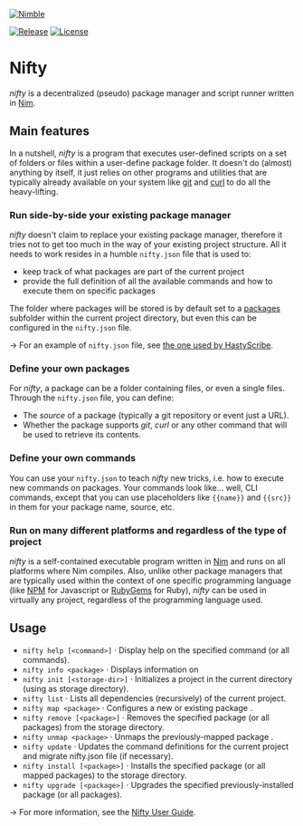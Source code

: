 [![Nimble](https://raw.githubusercontent.com/yglukhov/nimble-tag/master/nimble.png)](https://nimble.directory/pkg/nifty)

[![Release](https://img.shields.io/github/release/h3rald/nifty.svg)](https://github.com/h3rald/nifty/releases/latest)
[![License](https://img.shields.io/github/license/h3rald/nifty.svg)](https://raw.githubusercontent.com/h3rald/nifty/master/LICENSE)

# Nifty

*nifty* is a decentralized (pseudo) package manager and script runner written in [Nim](https://nim-lang.org).

## Main features

In a nutshell, *nifty* is a program that executes user-defined scripts on a set of folders or files within a user-define package folder. It doesn't do (almost) anything by itself, it just relies on other programs and utilities that are typically already available on your system like [git](https://git-scm.com) and [curl](https://curl.haxx.se) to do all the heavy-lifting.

### Run side-by-side your existing package manager

*nifty* doesn't claim to replace your existing package manager, therefore it tries not to get too much in the way of your existing project structure. All it needs to work resides in a humble `nifty.json` file that is used to:

* keep track of what packages are part of the current project
* provide the full definition of all the available commands and how to execute them on specific packages

The folder where packages will be stored is by default set to a [packages](class:kwd) subfolder within the current project directory, but even this can be configured in the `nifty.json` file. 

&rarr; For an example of `nifty.json` file, see [the one used by HastyScribe](https://github.com/h3rald/hastyscribe/blob/master/nifty.json).

### Define your own packages

For *nifty*, a package can be a folder containing files, or even a single files. Through the `nifty.json` file, you can define:

* The *source* of a package (typically a git repository or event just a URL).
* Whether the package supports *git*, *curl* or any other command that will be used to retrieve its contents.

### Define your own commands 

You can use your `nifty.json` to teach *nifty* new tricks, i.e. how to execute new commands on packages. Your commands look like... well, CLI commands, except that you can use placeholders like `{{name}}` and `{{src}}` in them for your package name, source, etc.

### Run on many different platforms and regardless of the type of project

*nifty* is a self-contained executable program written in [Nim](https://nim-lang.org) and runs on all platforms where Nim compiles. Also, unlike other package managers that are typically used within the context of one specific programming language (like [NPM](https://www.npmjs.com) for Javascript or [RubyGems](https://rubygems.org) for Ruby), *nifty* can be used in virtually any project, regardless of the programming language used.

## Usage

* `nifty help [<command>]` &middot; Display help on the specified command (or all commands).
* `nifty info <package>` &middot; Displays information on <package>
* `nifty init [<storage-dir>]` &middot; Initializes a project in the current directory (using <storage-dir> as storage directory).
* `nifty list` &middot; Lists all dependencies (recursively) of the current project.
* `nifty map <package>` &middot; Configures a new or existing package <package>.
* `nifty remove [<package>]` &middot; Removes the specified package (or all packages) from the storage directory.
* `nifty unmap <package>` &middot; Unmaps the previously-mapped package <package>.
* `nifty update` &middot; Updates the command definitions for the current project and migrate nifty.json file (if necessary).
* `nifty install [<package>]` &middot; Installs the specified package (or all mapped packages) to the storage directory.
* `nifty upgrade [<package>]` &middot; Upgrades the specified previously-installed package (or all packages).
  
&rarr; For more information, see the [Nifty User Guide](https://h3rald.com/nifty/Nifty_UserGuide.htm).

